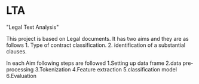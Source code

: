 # LTA

"Legal Text Analysis"

This project is based on Legal documents. It has two aims and they are as follows
    1. Type of contract classification.
    2. identification of a substantial clauses.

In each Aim following steps are followed
1.Setting up data frame 
2.data pre-processing 
3.Tokenization 
4.Feature extraction 
5.classification model 
6.Evaluation
